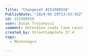 ```yaml
---
Title: "Changeset #151990550"
PublishDate: "2024-05-29T13:43:56Z"
id: 151990550
user: Dušan Trojanović
comment: Determine roads lane count
created_by: StreetComplete 57.4
tags:
  - Montenegro

---
```

